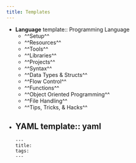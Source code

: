 ```yaml
---
title: Templates
---
```


- **Language**
  template:: Programming Language
	- ^^Setup^^
	- ^^Resources^^
	- ^^Tools^^
	- ^^Libraries^^
	- ^^Projects^^
	- ^^Syntax^^
	- ^^Data Types & Structs^^
	- ^^Flow Control^^
	- ^^Functions^^
	- ^^Object Oriented Programming^^
	- ^^File Handling^^
	- ^^Tips, Tricks, & Hacks^^
- **YAML**
  template:: yaml
	-
	  ---
	  title: 
	  tags: 
	  ---